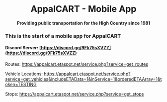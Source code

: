 <div>
<div align="center">
  <br />
<h1>AppalCART - Mobile App</h1>
<h4>Providing public transportation for the High Country since 1981</h4>
</div>

### This is the start of a mobile app for AppalCART

#### Discord Server: [https://discord.gg/9Fk75sXVZZ](https://discord.gg/9Fk75sXVZZ)

</div>

Routes: https://appalcart.etaspot.net/service.php?service=get_routes

Vehicle
Locations: https://appalcart.etaspot.net/service.php?service=get_vehicles&includeETAData=1&inService=1&orderedETAArray=1&token=TESTING

Stops: https://appalcart.etaspot.net/service.php?service=get_stops
